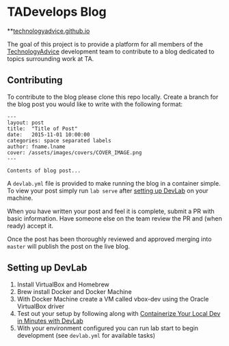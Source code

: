# TADevelops Blog

**[technologyadvice.github.io](http://technologyadvice.github.io/)

The goal of this project is to provide a platform for all members of the [TechnologyAdvice](http://www.technologyadvice.com) development team to contribute to a blog dedicated to topics surrounding work at TA.

## Contributing

To contribute to the blog please clone this repo locally. Create a branch for the blog post you would like to write with the following format:

```
---
layout: post
title:  "Title of Post"
date:   2015-11-01 10:00:00
categories: space separated labels
author: fname.lname
cover: /assets/images/covers/COVER_IMAGE.png
---

Contents of blog post...
```

A `devlab.yml` file is provided to make running the blog in a container simple. To view your post simply run `lab serve` after [setting up DevLab](#setting-up-devlab) on your machine.

When you have written your post and feel it is complete, submit a PR with basic information. Have someone else on the team review the PR and (when ready) accept it.

Once the post has been thoroughly reviewed and approved merging into `master` will publish the post on the live blog.

## Setting up DevLab

1. Install VirtualBox and Homebrew
1. Brew install Docker and Docker Machine
1. With Docker Machine create a VM called vbox-dev using the Oracle VirtualBox driver
1. Test out your setup by following along with [Containerize Your Local Dev in Minutes with DevLab]
1. With your environment configured you can run lab start to begin development (see `devlab.yml` for available tasks)

[Containerize Your Local Dev in Minutes with DevLab]: http://fluidbyte.net/docker/devlab/nodejs/2015/10/15/containerize-your-local-dev-in-minutes-with-devlab/

